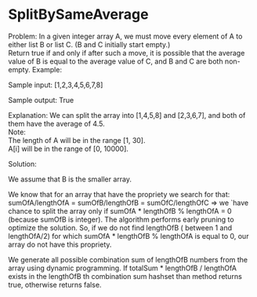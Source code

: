 # SplitBySameAverage
Problem:
In a given integer array A, we must move every element of A to either list B or list C. (B and C initially start empty.)  
Return true if and only if after such a move, it is possible that the average value of B is equal to the average value of C, and B and C are both non-empty.
Example:

Sample input: 
[1,2,3,4,5,6,7,8]  

Sample output:
True

Explanation: We can split the array into [1,4,5,8] and [2,3,6,7], and both of them have the average of 4.5.   
Note:  
The length of A will be in the range [1, 30].  
A[i] will be in the range of [0, 10000].

Solution:

We assume that B is the smaller array.

We know that for an array that have the propriety we search for that:
sumOfA/lengthOfA = sumOfB/lengthOfB = sumOfC/lengthOfC => 
we `have chance to split the array only if sumOfA * lengthOfB % lengthOfA = 0 (because sumOfB is integer). The algorithm performs early pruning to optimize the solution. So, if we do not find lengthOfB ( between 1 and lengthOfA/2) for which sumOfA * lengthOfB % lengthOfA is equal to 0, our array do not have this propriety.

We generate all possible combination sum of lengthOfB numbers from the array using dynamic programming. If totalSum * lengthOfB / lengthOfA exists in the lengthOfB th combination sum hashset than method returns true, otherwise returns false. 
 
